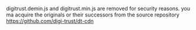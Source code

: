 digitrust.demin.js and digitrust.min.js are removed for security reasons.
you ma acquire the originals or their successors from the source repository
https://github.com/digi-trust/dt-cdn
